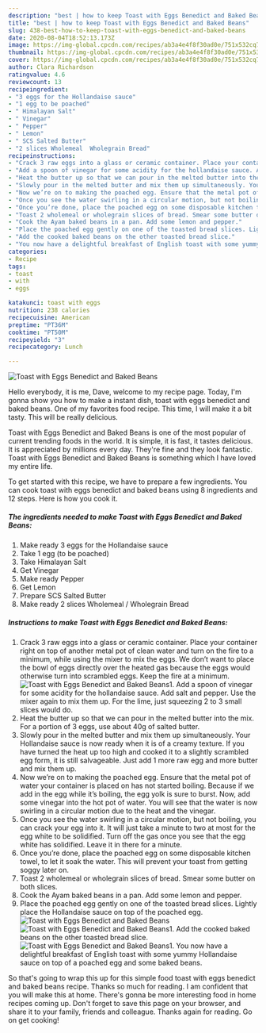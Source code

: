 ```yaml
---
description: "best | how to keep Toast with Eggs Benedict and Baked Beans"
title: "best | how to keep Toast with Eggs Benedict and Baked Beans"
slug: 438-best-how-to-keep-toast-with-eggs-benedict-and-baked-beans
date: 2020-08-04T18:52:13.173Z
image: https://img-global.cpcdn.com/recipes/ab3a4e4f8f30ad0e/751x532cq70/toast-with-eggs-benedict-and-baked-beans-recipe-main-photo.jpg
thumbnail: https://img-global.cpcdn.com/recipes/ab3a4e4f8f30ad0e/751x532cq70/toast-with-eggs-benedict-and-baked-beans-recipe-main-photo.jpg
cover: https://img-global.cpcdn.com/recipes/ab3a4e4f8f30ad0e/751x532cq70/toast-with-eggs-benedict-and-baked-beans-recipe-main-photo.jpg
author: Clara Richardson
ratingvalue: 4.6
reviewcount: 13
recipeingredient:
- "3 eggs for the Hollandaise sauce"
- "1 egg to be poached"
- " Himalayan Salt"
- " Vinegar"
- " Pepper"
- " Lemon"
- " SCS Salted Butter"
- "2 slices Wholemeal  Wholegrain Bread"
recipeinstructions:
- "Crack 3 raw eggs into a glass or ceramic container. Place your container right on top of another metal pot of clean water and turn on the fire to a minimum, while using the mixer to mix the eggs. We don’t want to place the bowl of eggs directly over the heated gas because the eggs would otherwise turn into scrambled eggs. Keep the fire at a minimum."
- "Add a spoon of vinegar for some acidity for the hollandaise sauce. Add salt and pepper. Use the mixer again to mix them up. For the lime, just squeezing 2 to 3 small slices would do."
- "Heat the butter up so that we can pour in the melted butter into the mix. For a portion of 3 eggs, use about 40g of salted butter."
- "Slowly pour in the melted butter and mix them up simultaneously. Your Hollandaise sauce is now ready when it is of a creamy texture. If you have turned the heat up too high and cooked it to a slightly scrambled egg form, it is still salvageable. Just add 1 more raw egg and more butter and mix them up."
- "Now we’re on to making the poached egg. Ensure that the metal pot of water your container is placed on has not started boiling. Because if we add in the egg while it’s boiling, the egg yolk is sure to burst. Now, add some vinegar into the hot pot of water. You will see that the water is now swirling in a circular motion due to the heat and the vinegar."
- "Once you see the water swirling in a circular motion, but not boiling, you can crack your egg into it. It will just take a minute to two at most for the egg white to be solidified. Turn off the gas once you see that the egg white has solidified. Leave it in there for a minute."
- "Once you’re done, place the poached egg on some disposable kitchen towel, to let it soak the water. This will prevent your toast from getting soggy later on."
- "Toast 2 wholemeal or wholegrain slices of bread. Smear some butter on both slices."
- "Cook the Ayam baked beans in a pan. Add some lemon and pepper."
- "Place the poached egg gently on one of the toasted bread slices. Lightly place the Hollandaise sauce on top of the poached egg."
- "Add the cooked baked beans on the other toasted bread slice."
- "You now have a delightful breakfast of English toast with some yummy Hollandaise sauce on top of a poached egg and some baked beans."
categories:
- Recipe
tags:
- toast
- with
- eggs

katakunci: toast with eggs 
nutrition: 238 calories
recipecuisine: American
preptime: "PT36M"
cooktime: "PT50M"
recipeyield: "3"
recipecategory: Lunch

---
```



![Toast with Eggs Benedict and Baked Beans](https://img-global.cpcdn.com/recipes/ab3a4e4f8f30ad0e/751x532cq70/toast-with-eggs-benedict-and-baked-beans-recipe-main-photo.jpg)

Hello everybody, it is me, Dave, welcome to my recipe page. Today, I'm gonna show you how to make a instant dish, toast with eggs benedict and baked beans. One of my favorites food recipe. This time, I will make it a bit tasty. This will be really delicious.



Toast with Eggs Benedict and Baked Beans is one of the most popular of current trending foods in the world. It is simple, it is fast, it tastes delicious. It is appreciated by millions every day. They're fine and they look fantastic. Toast with Eggs Benedict and Baked Beans is something which I have loved my entire life.


To get started with this recipe, we have to prepare a few ingredients. You can cook toast with eggs benedict and baked beans using 8 ingredients and 12 steps. Here is how you cook it.

<!--inarticleads1-->

##### The ingredients needed to make Toast with Eggs Benedict and Baked Beans:

1. Make ready 3 eggs for the Hollandaise sauce
1. Take 1 egg (to be poached)
1. Take  Himalayan Salt
1. Get  Vinegar
1. Make ready  Pepper
1. Get  Lemon
1. Prepare  SCS Salted Butter
1. Make ready 2 slices Wholemeal / Wholegrain Bread




<!--inarticleads2-->

##### Instructions to make Toast with Eggs Benedict and Baked Beans:

1. Crack 3 raw eggs into a glass or ceramic container. Place your container right on top of another metal pot of clean water and turn on the fire to a minimum, while using the mixer to mix the eggs. We don’t want to place the bowl of eggs directly over the heated gas because the eggs would otherwise turn into scrambled eggs. Keep the fire at a minimum.
<img src="//assets-global.cpcdn.com/assets/icons/button_play-2c75c40dde080a61004c1f40b05d8f140eaff45d7e9e6481dc71c63d2e7c4909.png" alt="Toast with Eggs Benedict and Baked Beans">1. Add a spoon of vinegar for some acidity for the hollandaise sauce. Add salt and pepper. Use the mixer again to mix them up. For the lime, just squeezing 2 to 3 small slices would do.
1. Heat the butter up so that we can pour in the melted butter into the mix. For a portion of 3 eggs, use about 40g of salted butter.
1. Slowly pour in the melted butter and mix them up simultaneously. Your Hollandaise sauce is now ready when it is of a creamy texture. If you have turned the heat up too high and cooked it to a slightly scrambled egg form, it is still salvageable. Just add 1 more raw egg and more butter and mix them up.
1. Now we’re on to making the poached egg. Ensure that the metal pot of water your container is placed on has not started boiling. Because if we add in the egg while it’s boiling, the egg yolk is sure to burst. Now, add some vinegar into the hot pot of water. You will see that the water is now swirling in a circular motion due to the heat and the vinegar.
1. Once you see the water swirling in a circular motion, but not boiling, you can crack your egg into it. It will just take a minute to two at most for the egg white to be solidified. Turn off the gas once you see that the egg white has solidified. Leave it in there for a minute.
1. Once you’re done, place the poached egg on some disposable kitchen towel, to let it soak the water. This will prevent your toast from getting soggy later on.
1. Toast 2 wholemeal or wholegrain slices of bread. Smear some butter on both slices.
1. Cook the Ayam baked beans in a pan. Add some lemon and pepper.
1. Place the poached egg gently on one of the toasted bread slices. Lightly place the Hollandaise sauce on top of the poached egg.
<img src="//assets-global.cpcdn.com/assets/icons/button_play-2c75c40dde080a61004c1f40b05d8f140eaff45d7e9e6481dc71c63d2e7c4909.png" alt="Toast with Eggs Benedict and Baked Beans"><img src="//assets-global.cpcdn.com/assets/icons/button_play-2c75c40dde080a61004c1f40b05d8f140eaff45d7e9e6481dc71c63d2e7c4909.png" alt="Toast with Eggs Benedict and Baked Beans">1. Add the cooked baked beans on the other toasted bread slice.
<img src="//assets-global.cpcdn.com/assets/icons/button_play-2c75c40dde080a61004c1f40b05d8f140eaff45d7e9e6481dc71c63d2e7c4909.png" alt="Toast with Eggs Benedict and Baked Beans">1. You now have a delightful breakfast of English toast with some yummy Hollandaise sauce on top of a poached egg and some baked beans.




So that's going to wrap this up for this simple food toast with eggs benedict and baked beans recipe. Thanks so much for reading. I am confident that you will make this at home. There's gonna be more interesting food in home recipes coming up. Don't forget to save this page on your browser, and share it to your family, friends and colleague. Thanks again for reading. Go on get cooking!
